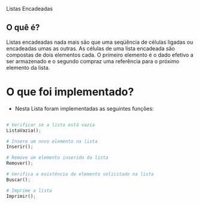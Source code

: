  Listas Encadeadas

## O quê é?

Listas encadeadas nada mais são que uma seqüência de células ligadas ou encadeadas umas as outras. As células de uma lista encadeada são compostas de dois elementos cada. O primeiro elemento é o dado efetivo a ser armazenado e o segundo compraz uma referência para o próximo elemento da lista.

# O que foi implementado?

- Nesta Lista foram implementadas as seguintes funções: 


```python

# Verificar se a lista está vazia
ListaVazia();

# Insere um novo elemento na lista
Inserir();

# Remove um elemento inserido da lista
Remover();

# Verifica a existência do elemento solicitado na lista
Buscar();

# Imprime a lista
Imprimir();
```
